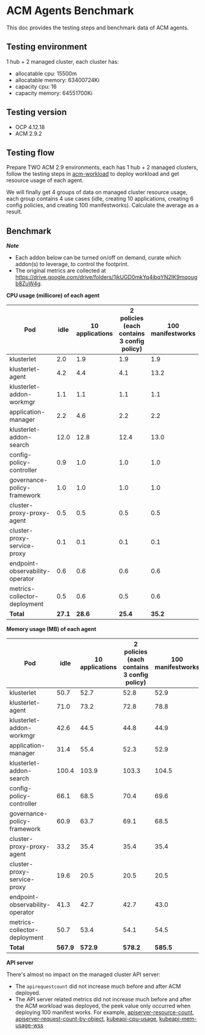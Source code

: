 # ACM Agents Benchmark

This doc provides the testing steps and benchmark data of ACM agents.

## Testing environment

1 hub + 2 managed cluster, each cluster has: 

- allocatable cpu: 15500m
- allocatable memory: 63400724Ki
- capacity cpu: 16
- capacity memory: 64551700Ki

## Testing version 

- OCP 4.12.18
- ACM 2.9.2

## Testing flow

Prepare TWO ACM 2.9 environments, each has 1 hub + 2 managed clusters, follow the testing steps in [acm-workload](https://github.com/haoqing0110/acm-workload/blob/main/README.md) to deploy workload and get resource usage of each agent. 

We will finally get 4 groups of data on managed cluster resource usage, each group contains 4 use cases (idle, creating 10 applications, creating 6 config policies, and creating 100 manifestworks). Calculate the average as a result. 

## Benchmark

**_Note_**
- Each addon below can be turned on/off on demand, curate which addon(s) to leverage, to control the footprint.
- The original metrics are collected at https://drive.google.com/drive/folders/1jkUGD0mkYq4ibqYN2IK9mqougb8ZuW4g. 

**CPU usage (millicore) of each agent**

| Pod                             | idle       | 10 applications | 2 policies (each contains 3 config policy) | 100 manifestworks |
|----------------------------------|------------|-----------------|--------------------------------------------|---------------------|
| klusterlet                       | 2.0        | 1.9             | 1.9                                        | 1.9                 |
| klusterlet-agent                 | 4.2        | 4.4             | 4.1                                        | 13.2                |
| klusterlet-addon-workmgr         | 1.1        | 1.1             | 1.1                                        | 1.1                 |
| application-manager              | 2.2        | 4.6             | 2.2                                        | 2.2                 |
| klusterlet-addon-search          | 12.0       | 12.8            | 12.4                                       | 13.0                |
| config-policy-controller         | 0.9        | 1.0             | 1.0                                        | 1.0                 |
| governance-policy-framework      | 1.0        | 1.0             | 1.0                                        | 1.0                 |
| cluster-proxy-proxy-agent         | 0.5        | 0.5             | 0.5                                        | 0.5                 |
| cluster-proxy-service-proxy       | 0.1        | 0.1             | 0.1                                        | 0.1                 |
| endpoint-observability-operator   | 0.6        | 0.6             | 0.6                                        | 0.6                 |
| metrics-collector-deployment      | 0.5        | 0.6             | 0.5                                        | 0.6                 |
| **Total**                        | **27.1**   | **28.6**        | **25.4**                                   | **35.2**            |

**Memory usage (MB) of each agent**

| Pod                             | idle       | 10 applications | 2 policies (each contains 3 config policy) | 100 manifestworks |
|----------------------------------|------------|-----------------|--------------------------------------------|---------------------|
| klusterlet                       | 50.7       | 52.7            | 52.8                                       | 52.9                |
| klusterlet-agent                 | 71.0       | 73.2            | 72.8                                       | 78.8                |
| klusterlet-addon-workmgr         | 42.6       | 44.5            | 44.8                                       | 44.9                |
| application-manager              | 31.4       | 55.4            | 52.3                                       | 52.9                |
| klusterlet-addon-search          | 100.4      | 103.9           | 103.3                                      | 104.5               |
| config-policy-controller         | 66.1       | 68.5            | 70.4                                       | 69.6                |
| governance-policy-framework      | 60.9       | 63.7            | 69.1                                       | 68.5                |
| cluster-proxy-proxy-agent         | 33.2       | 35.4            | 35.4                                       | 35.4                |
| cluster-proxy-service-proxy       | 19.6       | 20.5            | 20.5                                       | 20.5                |
| endpoint-observability-operator   | 41.3       | 42.7            | 42.7                                       | 43.0                |
| metrics-collector-deployment      | 50.7       | 53.4            | 54.1                                       | 54.5                |
| **Total**                        | **567.9**  | **572.9**       | **578.2**                                  | **585.5**           |

**API server**

There's almost no impact on the managed cluster API server:
- The `apirequestcount` did not increase much before and after ACM deployed.
- The API server related metrics did not increase much before and after the ACM workload was deployed, the peek value only occurred when deploying 100 manifest works. For example, [apiserver-resource-count](https://drive.google.com/drive/folders/1eopRGJyQQ3JFHbxDFwGnmhRKT-k1MWZC), [apiserver-request-count-by-object](https://drive.google.com/drive/folders/1eopRGJyQQ3JFHbxDFwGnmhRKT-k1MWZC), [kubeapi-cpu-usage](https://drive.google.com/drive/folders/18LWvcIbDk7-EDd8x2vDpkmN9uJRWipe1), [kubeapi-mem-usage-wss](https://drive.google.com/drive/folders/18LWvcIbDk7-EDd8x2vDpkmN9uJRWipe1)

